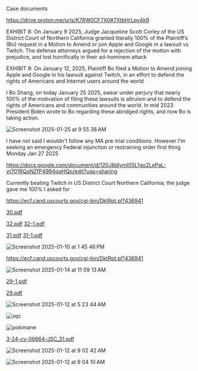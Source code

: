 

Case documents

https://drive.proton.me/urls/K78W0CF7X0#7XtbHrLpv4k9

EXHIBIT 8: On January 9 2025, Judge Jacqueline Scott Corley of the US District Court of Northern California granted literally 100% of the Plaintiff’s (Bo) request in a Motion to Amend or join Apple and Google in a lawsuit vs Twitch. The defense attorneys argued for a rejection of the motion with prejudice, and lost horrifically in their ad-hominem attack

EXHIBIT 9: On January 12, 2025, Plaintiff Bo filed a Motion to Amend joining Apple and Google in his lawsuit against Twitch, in an effort to defend the rights of Americans and Internet users around the world

I Bo Shang, on today January 25 2025, swear under perjury that nearly 100% of the motivation of filing these lawsuits is altruism and to defend the rights of Americans and communities around the world. In mid 2023 President Biden wrote to Bo regarding these abridged rights, and now Bo is taking action.

![Screenshot 2025-01-25 at 9 55 38 AM](https://github.com/user-attachments/assets/10ed2ccf-8685-4e3c-8a57-d177c68c856c)

I have not said I wouldn't follow any MA pre-trial conditions. However I'm seeking an emergency Federal injunction or restraining order first thing Monday Jan 27 2025 

https://docs.google.com/document/d/120J8dIymI05L1go2LePaL-vt701RQqNZfP4994qqHQo/edit?usp=sharing

Currently beating Twitch in US District Court Northern California; the judge gave me 100% I asked for

https://ecf.cand.uscourts.gov/cgi-bin/DktRpt.pl?436941


[30.pdf](https://github.com/user-attachments/files/18546352/30.pdf)


[32.pdf](https://github.com/user-attachments/files/18546348/32.pdf)
[32-1.pdf](https://github.com/user-attachments/files/18546347/32-1.pdf)

[31.pdf](https://github.com/user-attachments/files/18546351/31.pdf)
[31-1.pdf](https://github.com/user-attachments/files/18546350/31-1.pdf)


![Screenshot 2025-01-10 at 1 45 46 PM](https://github.com/user-attachments/assets/5c330a02-c0d1-4d0a-83c7-8f4137b451f7)

https://ecf.cand.uscourts.gov/cgi-bin/DktRpt.pl?436941

![Screenshot 2025-01-14 at 11 09 13 AM](https://github.com/user-attachments/assets/189df668-c8f6-4757-b353-aea9ac02be95)

[29-1.pdf](https://github.com/user-attachments/files/18464484/29-1.pdf)


[29.pdf](https://github.com/user-attachments/files/18464486/29.pdf)


![Screenshot 2025-01-12 at 5 23 44 AM](https://github.com/user-attachments/assets/7a4e4406-d28a-46e1-a337-f12c0c816db9)



![xqc](https://github.com/user-attachments/assets/48ce0bf9-95e8-41d9-bb85-f1f34b2aac6d)


![pokimane](https://github.com/user-attachments/assets/96c3059e-ea3a-43a7-b537-8782604c495b)

[3-24-cv-06664-JSC_31.pdf](https://github.com/user-attachments/files/18389681/3-24-cv-06664-JSC_31.pdf)


![Screenshot 2025-01-12 at 9 02 42 AM](https://github.com/user-attachments/assets/ed86a70a-ff9a-4244-9886-e418d6dab4ba)

![Screenshot 2025-01-12 at 9 04 10 AM](https://github.com/user-attachments/assets/f97aa7e3-b017-4df5-8a9b-60e5ff3417fd)
